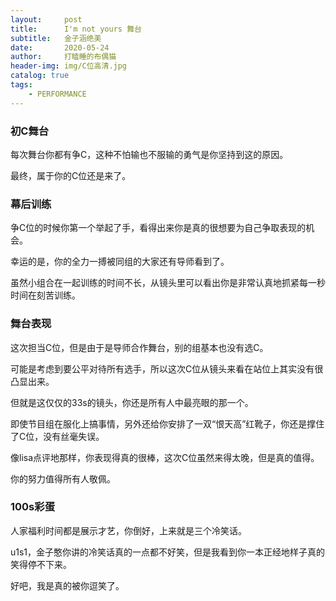 ```yaml
---
layout:     post
title:      I'm not yours 舞台
subtitle:   金子涵绝美
date:       2020-05-24
author:     打瞌睡的布偶猫
header-img: img/C位高清.jpg
catalog: true
tags:
    - PERFORMANCE
---
```


### 初C舞台
每次舞台你都有争C，这种不怕输也不服输的勇气是你坚持到这的原因。

最终，属于你的C位还是来了。

### 幕后训练
争C位的时候你第一个举起了手，看得出来你是真的很想要为自己争取表现的机会。

幸运的是，你的全力一搏被同组的大家还有导师看到了。

虽然小组合在一起训练的时间不长，从镜头里可以看出你是非常认真地抓紧每一秒时间在刻苦训练。

### 舞台表现
这次担当C位，但是由于是导师合作舞台，别的组基本也没有选C。

可能是考虑到要公平对待所有选手，所以这次C位从镜头来看在站位上其实没有很凸显出来。

但就是这仅仅的33s的镜头，你还是所有人中最亮眼的那一个。

即使节目组在服化上搞事情，另外还给你安排了一双“恨天高”红靴子，你还是撑住了C位，没有丝毫失误。

像lisa点评地那样，你表现得真的很棒，这次C位虽然来得太晚，但是真的值得。

你的努力值得所有人敬佩。

### 100s彩蛋
人家福利时间都是展示才艺，你倒好，上来就是三个冷笑话。

u1s1，金子憨你讲的冷笑话真的一点都不好笑，但是我看到你一本正经地样子真的笑得停不下来。

好吧，我是真的被你逗笑了。